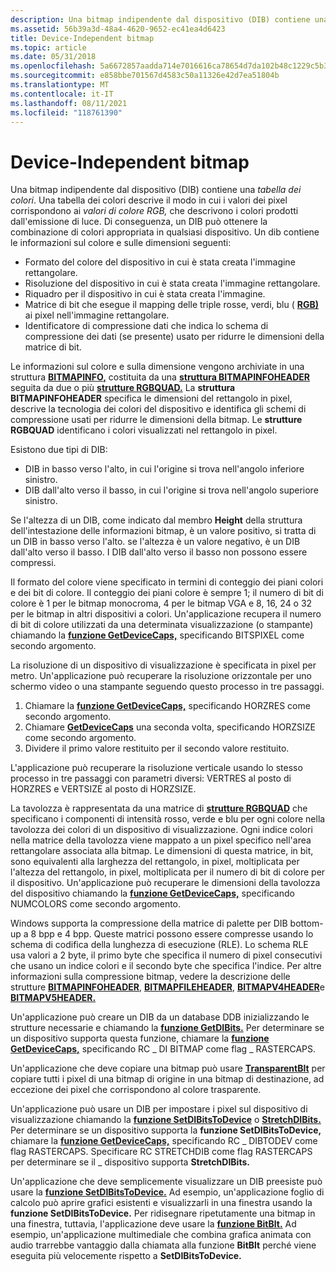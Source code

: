 ```yaml
---
description: Una bitmap indipendente dal dispositivo (DIB) contiene una tabella dei colori.
ms.assetid: 56b39a3d-48a4-4620-9652-ec41ea4d6423
title: Device-Independent bitmap
ms.topic: article
ms.date: 05/31/2018
ms.openlocfilehash: 5a6672857aadda714e7016616ca78654d7da102b48c1229c5b322953fc716f5b
ms.sourcegitcommit: e858bbe701567d4583c50a11326e42d7ea51804b
ms.translationtype: MT
ms.contentlocale: it-IT
ms.lasthandoff: 08/11/2021
ms.locfileid: "118761390"
---
```

# <a name="device-independent-bitmaps"></a>Device-Independent bitmap

Una bitmap indipendente dal dispositivo (DIB) contiene una *tabella dei colori*. Una tabella dei colori descrive il modo in cui i valori dei pixel corrispondono ai *valori di colore RGB,* che descrivono i colori prodotti dall'emissione di luce. Di conseguenza, un DIB può ottenere la combinazione di colori appropriata in qualsiasi dispositivo. Un dib contiene le informazioni sul colore e sulle dimensioni seguenti:

-   Formato del colore del dispositivo in cui è stata creata l'immagine rettangolare.
-   Risoluzione del dispositivo in cui è stata creata l'immagine rettangolare.
-   Riquadro per il dispositivo in cui è stata creata l'immagine.
-   Matrice di bit che esegue il mapping delle triple rosse, verdi, blu ( [**RGB)**](/windows/desktop/api/Wingdi/nf-wingdi-rgb) ai pixel nell'immagine rettangolare.
-   Identificatore di compressione dati che indica lo schema di compressione dei dati (se presente) usato per ridurre le dimensioni della matrice di bit.

Le informazioni sul colore e sulla dimensione vengono archiviate in una struttura [**BITMAPINFO,**](/windows/win32/api/wingdi/ns-wingdi-bitmapinfo) costituita da una [**struttura BITMAPINFOHEADER**](/previous-versions//dd183376(v=vs.85)) seguita da due o più [**strutture RGBQUAD.**](/windows/win32/api/wingdi/ns-wingdi-rgbquad) La **struttura BITMAPINFOHEADER** specifica le dimensioni del rettangolo in pixel, descrive la tecnologia dei colori del dispositivo e identifica gli schemi di compressione usati per ridurre le dimensioni della bitmap. Le **strutture RGBQUAD** identificano i colori visualizzati nel rettangolo in pixel.

Esistono due tipi di DIB:

-   DIB in basso verso l'alto, in cui l'origine si trova nell'angolo inferiore sinistro.
-   DIB dall'alto verso il basso, in cui l'origine si trova nell'angolo superiore sinistro.

Se l'altezza di un DIB, come indicato dal membro **Height** della struttura dell'intestazione delle informazioni bitmap, è un valore positivo, si tratta di un DIB in basso verso l'alto. se l'altezza è un valore negativo, è un DIB dall'alto verso il basso. I DIB dall'alto verso il basso non possono essere compressi.

Il formato del colore viene specificato in termini di conteggio dei piani colori e dei bit di colore. Il conteggio dei piani colore è sempre 1; il numero di bit di colore è 1 per le bitmap monocroma, 4 per le bitmap VGA e 8, 16, 24 o 32 per le bitmap in altri dispositivi a colori. Un'applicazione recupera il numero di bit di colore utilizzati da una determinata visualizzazione (o stampante) chiamando la [**funzione GetDeviceCaps,**](/windows/desktop/api/Wingdi/nf-wingdi-getdevicecaps) specificando BITSPIXEL come secondo argomento.

La risoluzione di un dispositivo di visualizzazione è specificata in pixel per metro. Un'applicazione può recuperare la risoluzione orizzontale per uno schermo video o una stampante seguendo questo processo in tre passaggi.

1.  Chiamare la [**funzione GetDeviceCaps,**](/windows/desktop/api/Wingdi/nf-wingdi-getdevicecaps) specificando HORZRES come secondo argomento.
2.  Chiamare [**GetDeviceCaps**](/windows/desktop/api/Wingdi/nf-wingdi-getdevicecaps) una seconda volta, specificando HORZSIZE come secondo argomento.
3.  Dividere il primo valore restituito per il secondo valore restituito.

L'applicazione può recuperare la risoluzione verticale usando lo stesso processo in tre passaggi con parametri diversi: VERTRES al posto di HORZRES e VERTSIZE al posto di HORZSIZE.

La tavolozza è rappresentata da una matrice di [**strutture RGBQUAD**](/windows/win32/api/wingdi/ns-wingdi-rgbquad) che specificano i componenti di intensità rosso, verde e blu per ogni colore nella tavolozza dei colori di un dispositivo di visualizzazione. Ogni indice colori nella matrice della tavolozza viene mappato a un pixel specifico nell'area rettangolare associata alla bitmap. Le dimensioni di questa matrice, in bit, sono equivalenti alla larghezza del rettangolo, in pixel, moltiplicata per l'altezza del rettangolo, in pixel, moltiplicata per il numero di bit di colore per il dispositivo. Un'applicazione può recuperare le dimensioni della tavolozza del dispositivo chiamando la [**funzione GetDeviceCaps,**](/windows/desktop/api/Wingdi/nf-wingdi-getdevicecaps) specificando NUMCOLORS come secondo argomento.

Windows supporta la compressione della matrice di palette per DIB bottom-up a 8 bpp e 4 bpp. Queste matrici possono essere compresse usando lo schema di codifica della lunghezza di esecuzione (RLE). Lo schema RLE usa valori a 2 byte, il primo byte che specifica il numero di pixel consecutivi che usano un indice colori e il secondo byte che specifica l'indice. Per altre informazioni sulla compressione bitmap, vedere la descrizione delle strutture [**BITMAPINFOHEADER**](/previous-versions//dd183376(v=vs.85)), [**BITMAPFILEHEADER**](/windows/win32/api/wingdi/ns-wingdi-bitmapfileheader), [**BITMAPV4HEADER**](/windows/desktop/api/Wingdi/ns-wingdi-bitmapv4header)e [**BITMAPV5HEADER.**](/windows/desktop/api/Wingdi/ns-wingdi-bitmapv5header)

Un'applicazione può creare un DIB da un database DDB inizializzando le strutture necessarie e chiamando la [**funzione GetDIBits.**](/windows/desktop/api/Wingdi/nf-wingdi-getdibits) Per determinare se un dispositivo supporta questa funzione, chiamare la [**funzione GetDeviceCaps,**](/windows/desktop/api/Wingdi/nf-wingdi-getdevicecaps) specificando RC \_ DI BITMAP come flag \_ RASTERCAPS.

Un'applicazione che deve copiare una bitmap può usare [**TransparentBlt**](/windows/desktop/api/WinGdi/nf-wingdi-transparentblt) per copiare tutti i pixel di una bitmap di origine in una bitmap di destinazione, ad eccezione dei pixel che corrispondono al colore trasparente.

Un'applicazione può usare un DIB per impostare i pixel sul dispositivo di visualizzazione chiamando la [**funzione SetDIBitsToDevice**](/windows/desktop/api/Wingdi/nf-wingdi-setdibitstodevice) o [**StretchDIBits.**](/windows/desktop/api/Wingdi/nf-wingdi-stretchdibits) Per determinare se un dispositivo supporta la **funzione SetDIBitsToDevice,** chiamare la [**funzione GetDeviceCaps,**](/windows/desktop/api/Wingdi/nf-wingdi-getdevicecaps) specificando RC \_ DIBTODEV come flag RASTERCAPS. Specificare RC STRETCHDIB come flag RASTERCAPS per determinare se il \_ dispositivo supporta **StretchDIBits.**

Un'applicazione che deve semplicemente visualizzare un DIB preesiste può usare la [**funzione SetDIBitsToDevice.**](/windows/desktop/api/Wingdi/nf-wingdi-setdibitstodevice) Ad esempio, un'applicazione foglio di calcolo può aprire grafici esistenti e visualizzarli in una finestra usando la **funzione SetDIBitsToDevice.** Per ridisegnare ripetutamente una bitmap in una finestra, tuttavia, l'applicazione deve usare la [**funzione BitBlt.**](/windows/desktop/api/Wingdi/nf-wingdi-bitblt) Ad esempio, un'applicazione multimediale che combina grafica animata con audio trarrebbe vantaggio dalla chiamata alla funzione **BitBlt** perché viene eseguita più velocemente rispetto a **SetDIBitsToDevice.**

 

 
